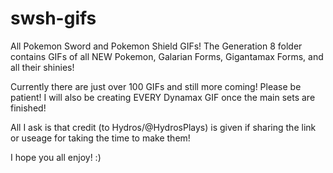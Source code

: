 # swsh-gifs

All Pokemon Sword and Pokemon Shield GIFs! The Generation 8 folder contains GIFs of all NEW Pokemon, Galarian Forms, Gigantamax Forms, and all their shinies! 

Currently there are just over 100 GIFs and still more coming! Please be patient! I will also be creating EVERY Dynamax GIF once the main sets are finished! 

All I ask is that credit (to Hydros/@HydrosPlays) is given if sharing the link or useage for taking the time to make them!

I hope you all enjoy! :)
